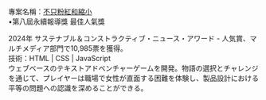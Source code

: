 專案名稱：[不只粉紅和縮小](https://soraho.github.io/Pink-Escape/)   
•第八屆永續報導獎 最佳人氣獎  

2024年 サステナブル＆コンストラクティブ・ニュース・アワード - 人気賞、マルチメディア部門で10,985票を獲得。  
技術：HTML | CSS | JavaScript  
ウェブベースのテキストアドベンチャーゲームを開発。物語の選択とチャレンジを通じて、プレイヤーは職場で女性が直面する困難を体験し、製品設計における平等の問題への認識を深めることができる。  
